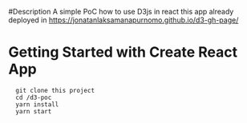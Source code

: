 #Description 
A simple PoC how to use D3js in react this app already deployed in 
https://jonatanlaksamanapurnomo.github.io/d3-gh-page/

# Getting Started with Create React App

```
  git clone this project 
  cd /d3-poc
  yarn install 
  yarn start
```
